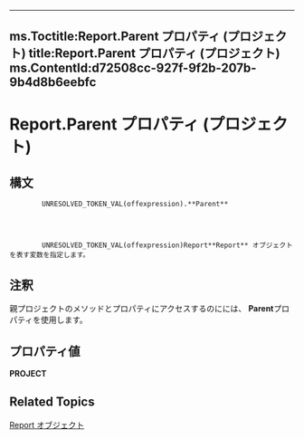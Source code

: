 
---
ms.Toctitle:Report.Parent プロパティ (プロジェクト)
title:Report.Parent プロパティ (プロジェクト)
ms.ContentId:d72508cc-927f-9f2b-207b-9b4d8b6eebfc
---
# Report.Parent プロパティ (プロジェクト)





## 構文

            UNRESOLVED_TOKEN_VAL(offexpression).**Parent**




            UNRESOLVED_TOKEN_VAL(offexpression)Report**Report** オブジェクトを表す変数を指定します。



## 注釈
親プロジェクトのメソッドとプロパティにアクセスするのにには、 **Parent**プロパティを使用します。



## プロパティ値
**PROJECT**



## Related Topics

[Report オブジェクト](38ef993e-e5cd-b451-06aa-41eb0e93450e.md)




